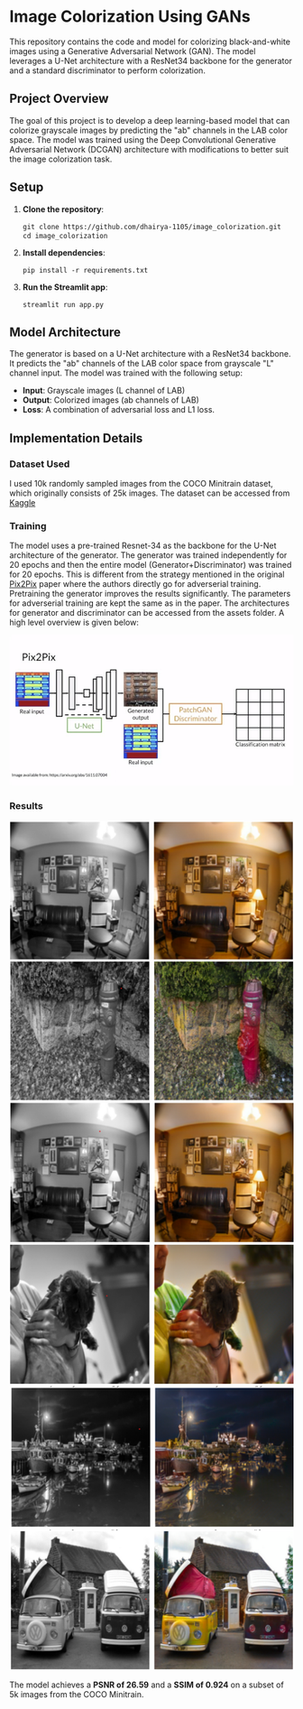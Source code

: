 # Image Colorization Using GANs

This repository contains the code and model for colorizing black-and-white images using a Generative Adversarial Network (GAN). The model leverages a U-Net architecture with a ResNet34 backbone for the generator and a standard discriminator to perform colorization.

## Project Overview
The goal of this project is to develop a deep learning-based model that can colorize grayscale images by predicting the "ab" channels in the LAB color space. The model was trained using the Deep Convolutional Generative Adversarial Network (DCGAN) architecture with modifications to better suit the image colorization task.


## Setup
1. **Clone the repository**:
   ```
   git clone https://github.com/dhairya-1105/image_colorization.git
   cd image_colorization
   ```
2. **Install dependencies**:
   ```
   pip install -r requirements.txt
   ```
3. **Run the Streamlit app**:
   ```
   streamlit run app.py
   ```
## Model Architecture
The generator is based on a U-Net architecture with a ResNet34 backbone. It predicts the "ab" channels of the LAB color space from grayscale "L" channel input. The model was trained with the following setup:

- **Input**: Grayscale images (L channel of LAB)
- **Output**: Colorized images (ab channels of LAB)
- **Loss**: A combination of adversarial loss and L1 loss.

## Implementation Details
### Dataset Used
I used 10k randomly sampled images from the COCO Minitrain dataset, which originally consists of 25k images. The dataset can be accessed from [Kaggle](https://www.kaggle.com/datasets/trungit/coco25k)

### Training
The model uses a pre-trained Resnet-34 as the backbone for the U-Net architecture of the generator. The generator was trained independently for 20 epochs and then the entire model (Generator+Discriminator) was trained for 20 epochs. This is different from the strategy mentioned in the original [Pix2Pix](https://arxiv.org/abs/1611.07004) paper where the authors directly go for adverserial training. Pretraining the generator improves the results significantly. The parameters for adverserial training are kept the same as in the paper. The architectures for generator and discriminator can be accessed from the assets folder. A high level overview is given below:

![Pix2Pix Architecture](/assets/Google%20ChromeScreenSnapz096.jpg)

### Results
![Img1](/assets/Screenshot%202024-12-12%20122440.png)
![Img2](/assets/Screenshot%202024-12-12%20122503.png)
![Img3](/assets/Screenshot%202024-12-12%20122522.png)
![Img4](/assets/Screenshot%202024-12-12%20122601.png)
![Img5](/assets/Screenshot%202024-12-12%20122726.png)
![Img6](/assets/Screenshot%202024-12-12%20122749.png)

The model achieves a **PSNR of 26.59** and a **SSIM of 0.924** on a subset of 5k images from the COCO Minitrain.
